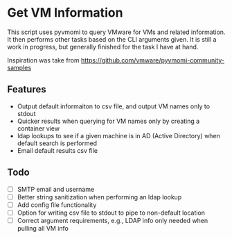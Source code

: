 # Get VM Information
This script uses pyvmomi to query VMware for VMs and related information. It then performs other tasks based on the CLI arguments given. It is still a work in progress, but generally finished for the task I have at hand.

Inspiration was take from https://github.com/vmware/pyvmomi-community-samples
## Features
* Output default informaiton to csv file, and output VM names only to stdout
* Quicker results when querying for VM names only by creating a container view
* ldap lookups to see if a given machine is in AD (Active Directory) when default search is performed
* Email default results csv file 
## Todo
- [ ] SMTP email and username
- [ ] Better string sanitization when performing an ldap lookup
- [ ] Add config file functionality
- [ ] Option for writing csv file to stdout to pipe to non-default location
- [ ] Correct argument requirements, e.g., LDAP info only needed when pulling all VM info
